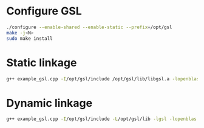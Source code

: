 # Configure GSL
```bash
./configure --enable-shared --enable-static --prefix=/opt/gsl
make -j<N>
sudo make install
```

# Static linkage
```bash
g++ example_gsl.cpp -I/opt/gsl/include /opt/gsl/lib/libgsl.a -lopenblas -o main
```

# Dynamic linkage
```bash
g++ example_gsl.cpp -I/opt/gsl/include -L/opt/gsl/lib -lgsl -lopenblas -o main # Precedence to shared libraries.
```
